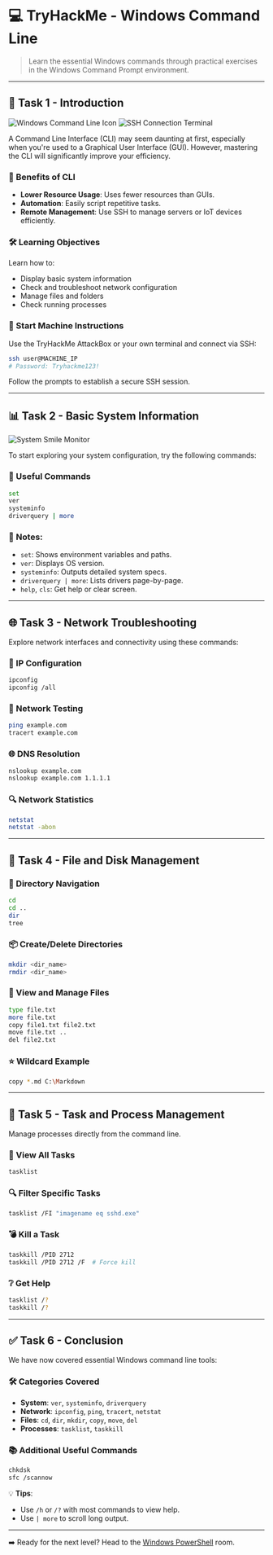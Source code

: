 # 💻 TryHackMe - Windows Command Line

> Learn the essential Windows commands through practical exercises in the Windows Command Prompt environment.

---

## 🧭 Task 1 - Introduction

![Windows Command Line Icon](https://github.com/user-attachments/assets/06501a30-3393-4c40-949b-3d73fcb57b0c)
![SSH Connection Terminal](https://github.com/user-attachments/assets/2c5e6608-0809-44b5-9c96-2c04f91f2321)

A Command Line Interface (CLI) may seem daunting at first, especially when you're used to a Graphical User Interface (GUI). However, mastering the CLI will significantly improve your efficiency.

### 📌 Benefits of CLI
- **Lower Resource Usage**: Uses fewer resources than GUIs.
- **Automation**: Easily script repetitive tasks.
- **Remote Management**: Use SSH to manage servers or IoT devices efficiently.

### 🛠️ Learning Objectives
Learn how to:
- Display basic system information
- Check and troubleshoot network configuration
- Manage files and folders
- Check running processes

### 🚀 Start Machine Instructions
Use the TryHackMe AttackBox or your own terminal and connect via SSH:

```bash
ssh user@MACHINE_IP
# Password: Tryhackme123!
```

Follow the prompts to establish a secure SSH session.

---

## 📊 Task 2 - Basic System Information

![System Smile Monitor](https://github.com/user-attachments/assets/4e1ff5d9-9079-4c7e-bdbb-f250e2190b1f)

To start exploring your system configuration, try the following commands:

### 🔧 Useful Commands

```bash
set
ver
systeminfo
driverquery | more
```

### 📌 Notes:
- `set`: Shows environment variables and paths.
- `ver`: Displays OS version.
- `systeminfo`: Outputs detailed system specs.
- `driverquery | more`: Lists drivers page-by-page.
- `help`, `cls`: Get help or clear screen.

---

## 🌐 Task 3 - Network Troubleshooting

Explore network interfaces and connectivity using these commands:

### 🧾 IP Configuration
```bash
ipconfig
ipconfig /all
```

### 📡 Network Testing
```bash
ping example.com
tracert example.com
```

### 🌐 DNS Resolution
```bash
nslookup example.com
nslookup example.com 1.1.1.1
```

### 🔍 Network Statistics
```bash
netstat
netstat -abon
```

---

## 📂 Task 4 - File and Disk Management

### 📁 Directory Navigation
```bash
cd
cd ..
dir
tree
```

### 📦 Create/Delete Directories
```bash
mkdir <dir_name>
rmdir <dir_name>
```

### 📄 View and Manage Files
```bash
type file.txt
more file.txt
copy file1.txt file2.txt
move file.txt ..
del file2.txt
```

### ⭐ Wildcard Example
```bash
copy *.md C:\Markdown
```

---

## 🧾 Task 5 - Task and Process Management

Manage processes directly from the command line.

### 👀 View All Tasks
```bash
tasklist
```

### 🔍 Filter Specific Tasks
```bash
tasklist /FI "imagename eq sshd.exe"
```

### 💣 Kill a Task
```bash
taskkill /PID 2712
taskkill /PID 2712 /F  # Force kill
```

### ❔ Get Help
```bash
tasklist /?
taskkill /?
```

---

## ✅ Task 6 - Conclusion

We have now covered essential Windows command line tools:

### 🛠️ Categories Covered
- **System**: `ver`, `systeminfo`, `driverquery`
- **Network**: `ipconfig`, `ping`, `tracert`, `netstat`
- **Files**: `cd`, `dir`, `mkdir`, `copy`, `move`, `del`
- **Processes**: `tasklist`, `taskkill`

### 📚 Additional Useful Commands
```bash
chkdsk
sfc /scannow
```

💡 **Tips**:
- Use `/h` or `/?` with most commands to view help.
- Use `| more` to scroll long output.

---

➡️ Ready for the next level? Head to the [Windows PowerShell](#) room.
